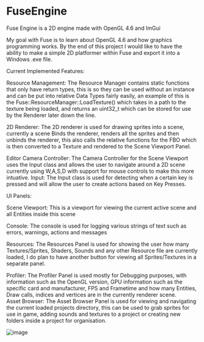 # FuseEngine
Fuse Engine is a 2D engine made with OpenGL 4.6 and ImGui

My goal with Fuse is to learn about OpenGL 4.6 and how graphics programming works. By the end of this project I would like to have the ability to make a simple 2D platformer within Fuse and export it into a Windows .exe file.

Current Implemented Features:

Resource Management: The Resource Manager contains static functions that only have return types, this is so they can be used without an instance and can be put into relative Data Types fairly easily, an example of this is the Fuse::ResourceManager::LoadTexture() which takes in a path to the texture being loaded, and returns an uint32_t which can be stored for use by the Renderer later down the line.  

2D Renderer: The 2D renderer is used for drawing sprites into a scene, currently a scene Binds the renderer, renders all the sprites and then unbinds the renderer, this also calls the relative functions for the FBO which is then converted to a Texture and rendered to the Scene Viewport Panel.  

Editor Camera Controller: The Camera Controller for the Scene Viewport uses the Input class and allows the user to navigate around a 2D scene currently using W,A,S,D with support for mouse controls to make this more intuative.
Input: The Input class is used for detecting when a certain key is pressed and will allow the user to create actions based on Key Presses.  

UI Panels:  

Scene Viewport: This is a viewport for viewing the current active scene and all Entities inside this scene  

Console: The console is used for logging various strings of text such as errors, warnings, actions and messages  

Resources: The Resources Panel is used for showing the user how many Textures/Sprites, Shaders, Sounds and any other Resource file are currently loaded, I do plan to have another button for viewing all Sprites/Textures in a separate panel.  

Profiler: The Profiler Panel is used mostly for Debugging purposes, with information such as the OpenGL version, GPU information such as the specific card and manufacturer, FPS and Frametime and how many Entities, Draw calls, indices and vertices are in the currently renderer scene.  
Asset Browser: The Asset Browser Panel is used for viewing and navigating the current loaded projects directory, this can be used to grab sprites for use in game, adding sounds and textures to a project or creating new folders inside a project for organisation.  

![image](https://user-images.githubusercontent.com/19360613/153898882-3f68e9b2-7c41-4f99-a915-ff1ae8af71d9.png)

